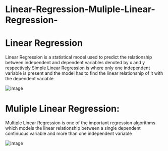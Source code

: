 # Linear-Regression-Muliple-Linear-Regression-



# Linear Regression
Linear Regression is a statistical model used to predict the relationship between independent and  dependent variables
denoted by x and y respectively Simple Linear Regression is where only one independent variable is present
and the model has  to find the linear relationship of it with the dependent variable


![image](https://github.com/Santhosh16061994/Linear-Regression-Muliple-Linear-Regression-/assets/120988989/abb62e36-f18a-4e96-b959-a133469b2c3d)



# Muliple Linear Regression:

Multiple Linear Regression is one of the important regression algorithms which 
models the linear relationship between a single dependent continuous variable and 
more than one independent variable



![image](https://github.com/Santhosh16061994/Linear-Regression-Muliple-Linear-Regression-/assets/120988989/032b5346-70d0-4c7e-9842-6820be73a559)

